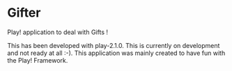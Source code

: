Gifter
======

Play! application to deal with Gifts !

This has been developed with play-2.1.0. This is currently on development and not ready at all :-). This application was mainly created to have fun with the Play! Framework.
